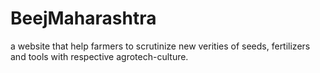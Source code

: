 # BeejMaharashtra
a website that help farmers to scrutinize new verities of seeds, fertilizers and tools with respective agrotech-culture.
